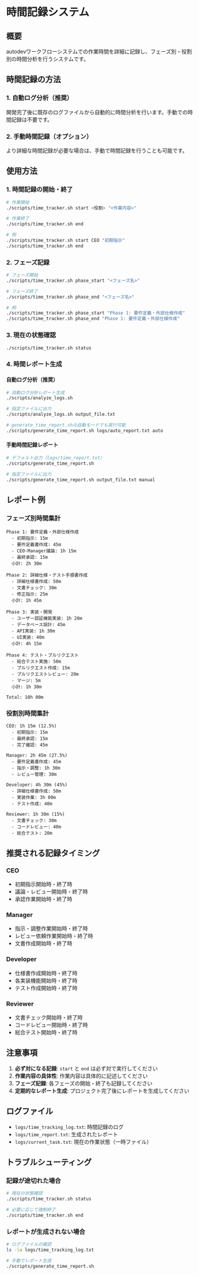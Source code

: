 # 時間記録システム

## 概要
autodevワークフローシステムでの作業時間を詳細に記録し、フェーズ別・役割別の時間分析を行うシステムです。

## 時間記録の方法

### 1. 自動ログ分析（推奨）
開発完了後に既存のログファイルから自動的に時間分析を行います。手動での時間記録は不要です。

### 2. 手動時間記録（オプション）
より詳細な時間記録が必要な場合は、手動で時間記録を行うことも可能です。

## 使用方法

### 1. 時間記録の開始・終了
```bash
# 作業開始
./scripts/time_tracker.sh start <役割> "<作業内容>"

# 作業終了
./scripts/time_tracker.sh end

# 例
./scripts/time_tracker.sh start CEO "初期指示"
./scripts/time_tracker.sh end
```

### 2. フェーズ記録
```bash
# フェーズ開始
./scripts/time_tracker.sh phase_start "<フェーズ名>"

# フェーズ終了
./scripts/time_tracker.sh phase_end "<フェーズ名>"

# 例
./scripts/time_tracker.sh phase_start "Phase 1: 要件定義・外部仕様作成"
./scripts/time_tracker.sh phase_end "Phase 1: 要件定義・外部仕様作成"
```

### 3. 現在の状態確認
```bash
./scripts/time_tracker.sh status
```

### 4. 時間レポート生成

#### 自動ログ分析（推奨）
```bash
# 自動ログ分析レポート生成
./scripts/analyze_logs.sh

# 指定ファイルに出力
./scripts/analyze_logs.sh output_file.txt

# generate_time_report.shの自動モードでも実行可能
./scripts/generate_time_report.sh logs/auto_report.txt auto
```

#### 手動時間記録レポート
```bash
# デフォルト出力（logs/time_report.txt）
./scripts/generate_time_report.sh

# 指定ファイルに出力
./scripts/generate_time_report.sh output_file.txt manual
```

## レポート例

### フェーズ別時間集計
```
Phase 1: 要件定義・外部仕様作成
  - 初期指示: 15m
  - 要件定義書作成: 45m
  - CEO-Manager議論: 1h 15m
  - 最終承認: 15m
  小計: 2h 30m

Phase 2: 詳細仕様・テスト手順書作成
  - 詳細仕様書作成: 50m
  - 文書チェック: 30m
  - 修正指示: 25m
  小計: 1h 45m

Phase 3: 実装・開発
  - ユーザー認証機能実装: 1h 20m
  - データベース設計: 45m
  - API実装: 1h 30m
  - UI実装: 40m
  小計: 4h 15m

Phase 4: テスト・プルリクエスト
  - 総合テスト実施: 50m
  - プルリクエスト作成: 15m
  - プルリクエストレビュー: 20m
  - マージ: 5m
  小計: 1h 30m

Total: 10h 00m
```

### 役割別時間集計
```
CEO: 1h 15m (12.5%)
  - 初期指示: 15m
  - 最終承認: 15m
  - 完了確認: 45m

Manager: 2h 45m (27.5%)
  - 要件定義書作成: 45m
  - 指示・調整: 1h 30m
  - レビュー管理: 30m

Developer: 4h 30m (45%)
  - 詳細仕様書作成: 50m
  - 実装作業: 3h 00m
  - テスト作成: 40m

Reviewer: 1h 30m (15%)
  - 文書チェック: 30m
  - コードレビュー: 40m
  - 総合テスト: 20m
```

## 推奨される記録タイミング

### CEO
- 初期指示開始時・終了時
- 議論・レビュー開始時・終了時
- 承認作業開始時・終了時

### Manager
- 指示・調整作業開始時・終了時
- レビュー依頼作業開始時・終了時
- 文書作成開始時・終了時

### Developer
- 仕様書作成開始時・終了時
- 各実装機能開始時・終了時
- テスト作成開始時・終了時

### Reviewer
- 文書チェック開始時・終了時
- コードレビュー開始時・終了時
- 総合テスト開始時・終了時

## 注意事項

1. **必ず対になる記録**: `start` と `end` は必ず対で実行してください
2. **作業内容の具体性**: 作業内容は具体的に記述してください
3. **フェーズ記録**: 各フェーズの開始・終了も記録してください
4. **定期的なレポート生成**: プロジェクト完了後にレポートを生成してください

## ログファイル

- `logs/time_tracking_log.txt`: 時間記録のログ
- `logs/time_report.txt`: 生成されたレポート
- `logs/current_task.txt`: 現在の作業状態（一時ファイル）

## トラブルシューティング

### 記録が途切れた場合
```bash
# 現在の状態確認
./scripts/time_tracker.sh status

# 必要に応じて強制終了
./scripts/time_tracker.sh end
```

### レポートが生成されない場合
```bash
# ログファイルの確認
ls -la logs/time_tracking_log.txt

# 手動でレポート生成
./scripts/generate_time_report.sh
```